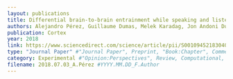 ```yaml
---
layout: publications
title: Differential brain-to-brain entrainment while speaking and listening in native and foreign languages
authors: Alejandro Pérez, Guillaume Dumas, Melek Karadag, Jon Andoni Duñabeitia
publication: Cortex
year: 2018
link: https://www.sciencedirect.com/science/article/pii/S0010945218304052
type: "Journal Paper" #"Journal Paper", Preprint, "Book:Chapter", Comment
category: Experimental #"Opinion:Perspectives", Review, Computational, Social Cognitive and Affective Neuroscience, Experimental
filename: 2018.07.03_A.Pérez #YYYY.MM.DD_F.Author
---
```

